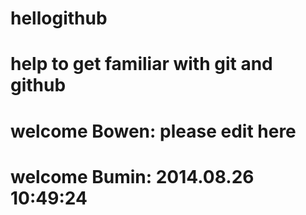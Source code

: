 hellogithub
===========

help to get familiar with git and github
===
welcome Bowen: please edit here
===
welcome Bumin: 2014.08.26 10:49:24
===

